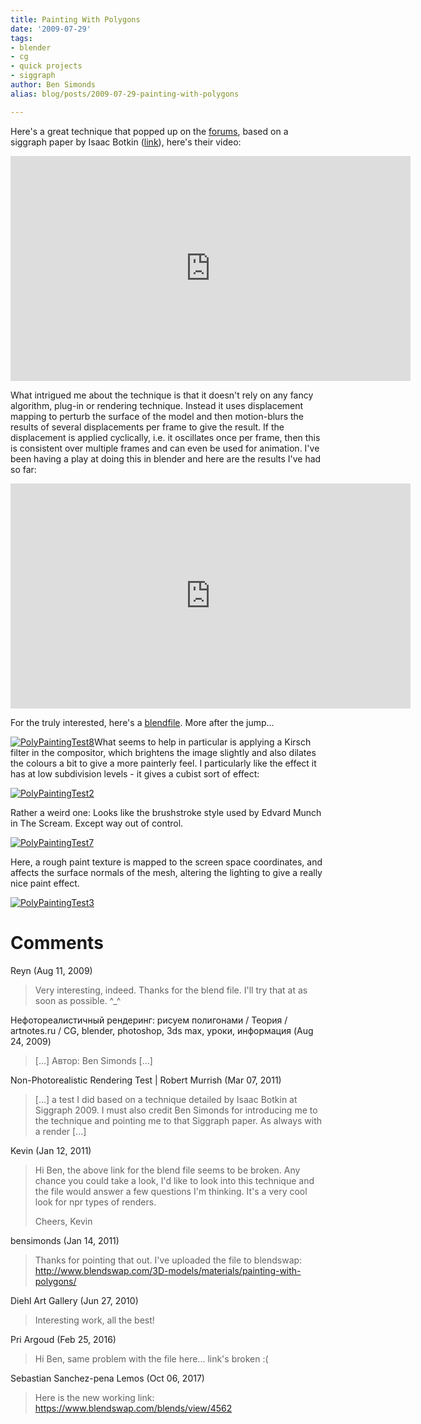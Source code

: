 ```yaml
---
title: Painting With Polygons
date: '2009-07-29'
tags:
- blender
- cg
- quick projects
- siggraph
author: Ben Simonds
alias: blog/posts/2009-07-29-painting-with-polygons

---
```


Here's a great technique that popped up on the [forums](http://blenderartists.org/forum/showthread.php?t=162560), based on a siggraph paper by Isaac Botkin ([link](http://www.outside-hollywood.com/siggraph/)), here's their video:



<iframe title="vimeo-player" src="https://player.vimeo.com/video/5660045" width="640" height="360" frameborder="0" allowfullscreen></iframe>

 

What intrigued me about the technique is that it doesn't rely on any fancy algorithm, plug-in or rendering technique. Instead it uses displacement mapping to perturb the surface of the model and then motion-blurs the results of several displacements per frame to give the result. If the displacement is applied cyclically, i.e. it oscillates once per frame, then this is consistent over multiple frames and can even be used for animation. I've been having a play at doing this in blender and here are the results I've had so far:



<iframe title="vimeo-player" src="https://player.vimeo.com/video/5825247" width="640" height="360" frameborder="0" allowfullscreen></iframe>



For the truly interested, here's a [blendfile](http://www.blendswap.com/3D-models/materials/painting-with-polygons/). More after the jump...

[![PolyPaintingTest8](/images/old/polypaintingtest8.jpg?w=300)](/images/old/polypaintingtest8.jpg)What seems to help in particular is applying a Kirsch filter in the compositor, which brightens the image slightly and also dilates the colours a bit to give a more painterly feel. I particularly like the effect it has at low subdivision levels - it gives a cubist sort of effect: 

[![PolyPaintingTest2](/images/old/polypaintingtest2.jpg?w=300)](/images/old/polypaintingtest2.jpg)

Rather a weird one: Looks like the brushstroke style used by Edvard Munch in The Scream. Except way out of control. 

[![PolyPaintingTest7](/images/old/polypaintingtest7.jpg?w=300)](/images/old/polypaintingtest7.jpg)

Here, a rough paint texture is mapped to the screen space coordinates, and affects the surface normals of the mesh, altering the lighting to give a really nice paint effect. 

[![PolyPaintingTest3](/images/old/polypaintingtest3.jpg?w=300)](/images/old/polypaintingtest3.jpg)





# Comments


Reyn (Aug 11, 2009)
> Very interesting, indeed.  Thanks for the blend file.  I'll try that at as soon as possible. ^_^

Нефотореалистичный рендеринг: рисуем полигонами / Теория / artnotes.ru / CG, blender, photoshop, 3ds max, уроки, информация (Aug 24, 2009)
> [...] Автор: Ben Simonds [...]

Non-Photorealistic Rendering Test | Robert Murrish (Mar 07, 2011)
> [...] a test I did based on a technique detailed by Isaac Botkin at Siggraph 2009. I must also credit Ben Simonds for introducing me to the technique and pointing me to that Siggraph paper. As always with a render [...]

Kevin (Jan 12, 2011)
> Hi Ben, the above link for the blend file seems to be broken. Any chance you could take a look, I'd like to look into this technique and the file would answer a few questions I'm thinking. It's a very cool look for npr types of renders.
> 
> Cheers,
> Kevin

bensimonds (Jan 14, 2011)
> Thanks for pointing that out. I've uploaded the file to blendswap: http://www.blendswap.com/3D-models/materials/painting-with-polygons/

Diehl Art Gallery (Jun 27, 2010)
> Interesting work, all the best!

Pri Argoud (Feb 25, 2016)
> Hi Ben, same problem with the file here... link's broken :(

Sebastian Sanchez-pena Lemos (Oct 06, 2017)
> Here is the new working link: https://www.blendswap.com/blends/view/4562
